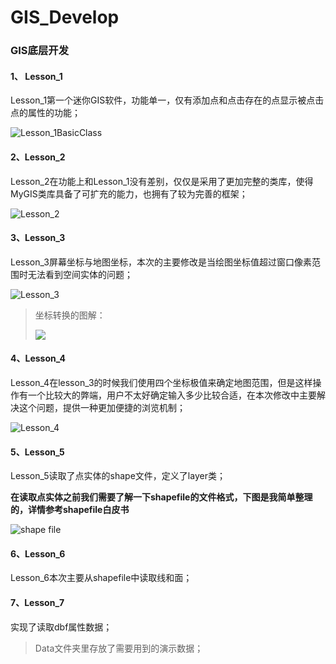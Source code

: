 # GIS_Develop
### GIS底层开发

#### 1、 Lesson_1

Lesson_1第一个迷你GIS软件，功能单一，仅有添加点和点击存在的点显示被点击点的属性的功能；

![Lesson_1BasicClass](https://i.loli.net/2020/03/17/E6jrvWOeCmfLHVg.png)

#### 2、Lesson_2

Lesson_2在功能上和Lesson_1没有差别，仅仅是采用了更加完整的类库，使得MyGIS类库具备了可扩充的能力，也拥有了较为完善的框架；

![Lesson_2](https://i.loli.net/2020/03/17/ejdvDogpsPayAV1.png)

#### 3、Lesson_3

Lesson_3屏幕坐标与地图坐标，本次的主要修改是当绘图坐标值超过窗口像素范围时无法看到空间实体的问题；

![Lesson_3](https://i.loli.net/2020/03/17/IeZU7HpsOdGmgNS.png)

> 坐标转换的图解：
>
> ![](https://i.loli.net/2020/03/18/sPp9wOAZTi8VEtl.png)

#### 4、Lesson_4

Lesson_4在lesson_3的时候我们使用四个坐标极值来确定地图范围，但是这样操作有一个比较大的弊端，用户不太好确定输入多少比较合适，在本次修改中主要解决这个问题，提供一种更加便捷的浏览机制；

![Lesson_4](https://i.loli.net/2020/03/17/FJzrhSPQEvc8pV7.png)

#### 5、Lesson_5

Lesson_5读取了点实体的shape文件，定义了layer类；

**在读取点实体之前我们需要了解一下shapefile的文件格式，下图是我简单整理的，详情参考shapefile白皮书**

![shape file](https://i.loli.net/2020/03/17/c8oG1EnbUlRSxZO.png)

#### 6、Lesson_6

Lesson_6本次主要从shapefile中读取线和面；

#### 7、Lesson_7 

实现了读取dbf属性数据；

> Data文件夹里存放了需要用到的演示数据；